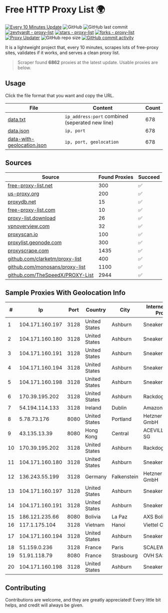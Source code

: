 
# Free HTTP Proxy List 🌍

[![Every 10 Minutes Update](https://github.com/mertguvencli/http-proxy-list/actions/workflows/main.yml/badge.svg?branch=main)](https://github.com/mertguvencli/http-proxy-list/actions/workflows/main.yml)
![GitHub](https://img.shields.io/github/license/mertguvencli/http-proxy-list)
![GitHub last commit](https://img.shields.io/github/last-commit/mertguvencli/http-proxy-list)
[![zevtyardt - proxy-list](https://img.shields.io/static/v1?label=zevtyardt&message=proxy-list&color=blue&logo=github)](https://github.com/zevtyardt/proxy-list "Go to GitHub repo")
[![stars - proxy-list](https://img.shields.io/github/stars/zevtyardt/proxy-list?style=social)](https://github.com/zevtyardt/proxy-list)
[![forks - proxy-list](https://img.shields.io/github/forks/zevtyardt/proxy-list?style=social)](https://github.com/zevtyardt/proxy-list)
[![Proxy Updater](https://github.com/zevtyardt/proxy-list/workflows/Proxy%20Updater/badge.svg)](https://github.com/zevtyardt/proxy-list/actions?query=workflow:"Proxy+Updater")
![GitHub repo size](https://img.shields.io/github/repo-size/zevtyardt/proxy-list)
[![GitHub commit activity](https://img.shields.io/github/commit-activity/m/zevtyardt/proxy-list?logo=commits)](https://github.com/zevtyardt/proxy-list/commits/main)

It is a lightweight project that, every 10 minutes, scrapes lots of free-proxy sites, validates if it works, and serves a clean proxy list.

> Scraper found **6862** proxies at the latest update. Usable proxies are below.

## Usage

Click the file format that you want and copy the URL.

|File|Content|Count|
|----|-------|-----|
|[data.txt](https://raw.githubusercontent.com/mertguvencli/http-proxy-list/main/proxy-list/data.txt)|`ip_address:port` combined (seperated new line)|678|
|[data.json](https://raw.githubusercontent.com/mertguvencli/http-proxy-list/main/proxy-list/data.json)|`ip, port`|678|
|[data-with-geolocation.json](https://raw.githubusercontent.com/mertguvencli/http-proxy-list/main/proxy-list/data-with-geolocation.json)|`ip, port, geolocation`|678|

## Sources

|Source|Found Proxies|Succeed|
|------|-------------|-------|
|[free-proxy-list.net](https://free-proxy-list.net)|300|✅|
|[us-proxy.org](https://www.us-proxy.org)|200|✅|
|[proxydb.net](http://proxydb.net)|15|✅|
|[free-proxy-list.com](https://free-proxy-list.com/?page=&port=&type%5B%5D=http&type%5B%5D=https&up_time=0&search=Search)|10|✅|
|[proxy-list.download](https://www.proxy-list.download/HTTP)|26|✅|
|[vpnoverview.com](https://vpnoverview.com/privacy/anonymous-browsing/free-proxy-servers)|32|✅|
|[proxyscan.io](https://www.proxyscan.io)|100|✅|
|[proxylist.geonode.com](https://proxylist.geonode.com/api/proxy-list?limit=300&page=1&sort_by=lastChecked&sort_type=desc&protocols=http,https)|300|✅|
|[proxyscrape.com](https://api.proxyscrape.com/v2/?request=displayproxies&protocol=http&timeout=10000&country=all&ssl=all&anonymity=all)|1435|✅|
|[github.com/clarketm/proxy-list](https://raw.githubusercontent.com/clarketm/proxy-list/master/proxy-list-raw.txt)|400|✅|
|[github.com/monosans/proxy-list](https://raw.githubusercontent.com/monosans/proxy-list/main/proxies/http.txt)|1100|✅|
|[github.com/TheSpeedX/PROXY-List](https://raw.githubusercontent.com/TheSpeedX/PROXY-List/master/http.txt)|2944|✅|


## Sample Proxies With Geolocation Info

|#|Ip|Port|Country|City|Internet Service Provider|
|-|--|----|-------|----|-------------------------|
|1|104.171.160.197|3128|United States|Ashburn|Sneaker Server|
|2|104.171.160.180|3128|United States|Ashburn|Sneaker Server|
|3|104.171.160.191|3128|United States|Ashburn|Sneaker Server|
|4|104.171.160.194|3128|United States|Ashburn|Sneaker Server|
|5|104.171.160.198|3128|United States|Ashburn|Sneaker Server|
|6|170.39.195.202|3128|United States|Ashburn|Rackdog, LLC|
|7|54.194.114.133|3128|Ireland|Dublin|Amazon.com, Inc.|
|8|5.78.73.176|8080|United States|Portland|Hetzner Online GmbH|
|9|43.135.13.39|8080|Hong Kong|Central|ACEVILLEPTELTD-SG|
|10|170.39.195.202|3128|United States|Ashburn|Rackdog, LLC|
|11|104.171.160.180|3128|United States|Ashburn|Sneaker Server|
|12|136.243.55.199|3128|Germany|Falkenstein|Hetzner Online GmbH|
|13|104.171.160.197|3128|United States|Ashburn|Sneaker Server|
|14|104.171.160.191|3128|United States|Ashburn|Sneaker Server|
|15|186.121.235.66|8080|Bolivia|La Paz|AXS Bolivia S. A.|
|16|117.1.175.104|3128|Vietnam|Hanoi|Viettel Corporation|
|17|104.171.160.194|3128|United States|Ashburn|Sneaker Server|
|18|51.159.0.236|3128|France|Paris|SCALEWAY|
|19|51.91.118.79|8080|France|Strasbourg|OVH SAS|
|20|104.171.160.198|3128|United States|Ashburn|Sneaker Server|



## Contributing

Contributions are welcome, and they are greatly appreciated! Every
little bit helps, and credit will always be given.

